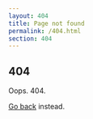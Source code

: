 ```yaml
---
layout: 404
title: Page not found
permalink: /404.html
section: 404
---
```


## 404

Oops. 404.

[Go back](/) instead.
